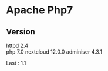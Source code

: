 # Apache Php7   
     

   
## Version
httpd 2.4  
php 7.0
nextcloud 12.0.0
adminiser 4.3.1

Last : 1.1

  
